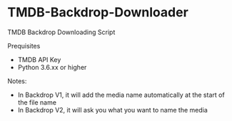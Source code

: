 # TMDB-Backdrop-Downloader
TMDB Backdrop Downloading Script 

Prequisites 
- TMDB API Key
- Python 3.6.xx or higher

Notes:
- In Backdrop V1, it will add the media name automatically at the start of the file name
- In Backdrop V2, it will ask you what you want to name the media 
